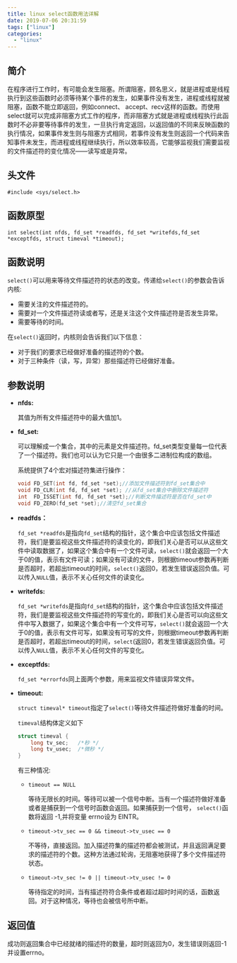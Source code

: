 ```yaml
---
title: linux select函数用法详解
date: 2019-07-06 20:31:59
tags: ["linux"]
categories:
  - "linux"
---
```

## 简介

在程序进行工作时，有可能会发生阻塞。所谓阻塞，顾名思义，就是进程或是线程执行到这些函数时必须等待某个事件的发生，如果事件没有发生，进程或线程就被阻塞，函数不能立即返回，例如connect、 accept、recv这样的函数。而使用select就可以完成非阻塞方式工作的程序，而非阻塞方式就是进程或线程执行此函数时不必非要等待事件的发生，一旦执行肯定返回，以返回值的不同来反映函数的执行情况，如果事件发生则与阻塞方式相同，若事件没有发生则返回一个代码来告知事件未发生，而进程或线程继续执行，所以效率较高，它能够监视我们需要监视的文件描述符的变化情况——读写或是异常。

<!-- more -->

## 头文件

`#include <sys/select.h>`

## 函数原型

`int select(int nfds, fd_set *readfds, fd_set *writefds,fd_set *exceptfds, struct timeval *timeout);`

## 函数说明

`select()`可以用来等待文件描述符的状态的改变。传递给`select()`的参数会告诉内核:

+ 需要关注的文件描述符的。
+ 需要对一个文件描述符读或者写，还是关注这个文件描述符是否发生异常。
+ 需要等待的时间。

在`select()`返回时，内核则会告诉我们以下信息：

+ 对于我们的要求已经做好准备的描述符的个数。
+ 对于三种条件（读，写，异常）那些描述符已经做好准备。

## 参数说明

+ **nfds:**

  其值为所有文件描述符中的最大值加1。

+ **fd_set:**

  可以理解成一个集合，其中的元素是文件描述符。fd_set类型变量每一位代表了一个描述符。我们也可以认为它只是一个由很多二进制位构成的数组。

  系统提供了4个宏对描述符集进行操作：

  ```c
  void FD_SET(int fd, fd_set *set);//添加文件描述符到fd_set集合中
  void FD_CLR(int fd, fd_set *set); //从fd_set集合中删除文件描述符
  int  FD_ISSET(int fd, fd_set *set);//判断文件描述符是否在fd_set中
  void FD_ZERO(fd_set *set);//清空fd_set集合
  ```

+ **readfds：**

  `fd_set *readfds`是指向`fd_set`结构的指针，这个集合中应该包括文件描述符，我们是要监视这些文件描述符的读变化的，即我们关心是否可以从这些文件中读取数据了，如果这个集合中有一个文件可读，`select()`就会返回一个大于0的值，表示有文件可读；如果没有可读的文件，则根据timeout参数再判断是否超时，若超出timeout的时间，`select()`返回0，若发生错误返回负值。可以传入`NULL`值，表示不关心任何文件的读变化。

+ **writefds:**

  `fd_set *writefds`是指向`fd_set`结构的指针，这个集合中应该包括文件描述符，我们是要监视这些文件描述符的写变化的，即我们关心是否可以向这些文件中写入数据了，如果这个集合中有一个文件可写，`select()`就会返回一个大于0的值，表示有文件可写，如果没有可写的文件，则根据timeout参数再判断是否超时，若超出timeout的时间，`select`(返回0，若发生错误返回负值。可以传入`NULL`值，表示不关心任何文件的写变化。

+ **exceptfds:**

  `fd_set *errorfds`同上面两个参数，用来监视文件错误异常文件。

+ **timeout:**

  `struct timeval* timeout`指定了`select()`等待文件描述符做好准备的时间。

  `timeval`结构体定义如下

  ```c
  struct timeval {
      long tv_sec;   /*秒 */
      long tv_usec;  /*微秒 */   
  }
  ```

  有三种情况:

  + `timeout == NULL`

    等待无限长的时间。等待可以被一个信号中断。当有一个描述符做好准备或者是捕获到一个信号时函数会返回。如果捕获到一个信号， `select()`函数将返回 -1,并将变量 errno设为 EINTR。

  + `timeout->tv_sec == 0 && timeout->tv_usec == 0`

    不等待，直接返回。加入描述符集的描述符都会被测试，并且返回满足要求的描述符的个数。这种方法通过轮询，无阻塞地获得了多个文件描述符状态。

  + `timeout->tv_sec != 0 || timeout->tv_usec != 0`

    等待指定的时间，当有描述符符合条件或者超过超时时间的话，函数返回。对于这种情况，等待也会被信号所中断。

## 返回值

成功则返回集合中已经就绪的描述符的数量，超时则返回为0，发生错误则返回-1并设置errno。

